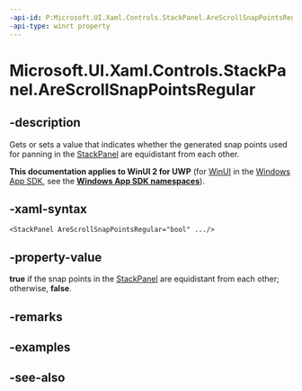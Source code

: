 ```yaml
---
-api-id: P:Microsoft.UI.Xaml.Controls.StackPanel.AreScrollSnapPointsRegular
-api-type: winrt property
---
```


<!-- Property syntax
public bool AreScrollSnapPointsRegular { get;  set; }
-->

# Microsoft.UI.Xaml.Controls.StackPanel.AreScrollSnapPointsRegular

## -description
Gets or sets a value that indicates whether the generated snap points used for panning in the [StackPanel](stackpanel.md) are equidistant from each other.

**This documentation applies to WinUI 2 for UWP** (for [WinUI](/windows/apps/winui/winui3/) in the [Windows App SDK](/windows/apps/windows-app-sdk/), see the **[Windows App SDK namespaces](/windows/windows-app-sdk/api/winrt/)**).

## -xaml-syntax
```xaml
<StackPanel AreScrollSnapPointsRegular="bool" .../>
```


## -property-value
**true** if the snap points in the [StackPanel](stackpanel.md) are equidistant from each other; otherwise, **false**.

## -remarks

## -examples

## -see-also
